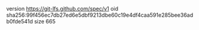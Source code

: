 version https://git-lfs.github.com/spec/v1
oid sha256:99f456ec7db27ed6e5dbf9213dbe60c19e4df4caa591e285bee36adb0fde541d
size 665
